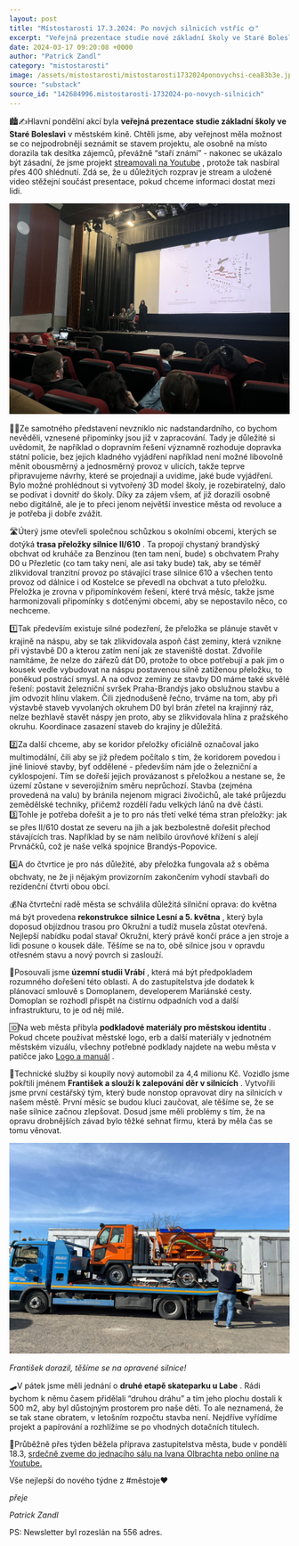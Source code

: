 ```yaml
---
layout: post
title: "Místostarosti 17.3.2024: Po nových silnicích vstříc 🌞"
excerpt: "Veřejná prezentace studie nové základní školy ve Staré Boleslavi proběhla s omezenou účastí, ale online přenos zaznamenal přes 400 zhlédnutí. Probíhá koordinace s okolními obcemi ohledně přeložky silnice II/610, která má snížit tranzitní provoz; řeší se krajinný ráz, multimodální využití koridoru a propojení se stávající infrastrukturou. Schválena byla také rekonstrukce silnic Lesní a 5. května, jejichž stav je dlouhodobě nevyhovující. Současně se připravuje územní studie Vrábí pro budoucí rozvoj oblasti."
date: 2024-03-17 09:20:08 +0000
author: "Patrick Zandl"
category: "mistostarosti"
image: /assets/mistostarosti/mistostarosti1732024ponovychsi-cea83b3e.jpeg
source: "substack"
source_id: "142684996.mistostarosti-1732024-po-novych-silnicich"
---
```


🏙️✍️Hlavní pondělní akcí byla **veřejná prezentace studie základní školy ve Staré Boleslavi** v městském kině. Chtěli jsme, aby veřejnost měla možnost se co nejpodrobněji seznámit se stavem projektu, ale osobně na místo dorazila tak desítka zájemců, převážně “staří známí” - nakonec se ukázalo být zásadní, že jsme projekt [streamovali na Youtube](https://www.youtube.com/watch?v=CbDXrR7qFcI) , protože tak nasbíral přes 400 shlédnutí. Zdá se, že u důležitých rozprav je stream a uložené video stěžejní součást presentace, pokud chceme informaci dostat mezi lidi.

![](/assets/mistostarosti/mistostarosti1732024ponovychsi-cea83b3e.jpeg)

👨‍🏫Ze samotného představení nevzniklo nic nadstandardního, co bychom nevěděli, vznesené připomínky jsou již v zapracování. Tady je důležité si uvědomit, že například o dopravním řešení významně rozhoduje dopravka státní policie, bez jejich kladného vyjádření například není možné libovolně měnit obousměrný a jednosměrný provoz v ulicích, takže teprve připravujeme návrhy, které se projednají a uvidíme, jaké bude vyjádření. Bylo možné prohlédnout si vytvořený 3D model školy, je rozebiratelný, dalo se podívat i dovnitř do školy. Díky za zájem všem, ať již dorazili osobně nebo digitálně, ale je to přeci jenom největší investice města od revoluce a je potřeba ji dobře zvážit.

🛣️Úterý jsme otevřeli společnou schůzkou s okolními obcemi, kterých se dotýká **trasa přeložky silnice II/610** . Ta propojí chystaný brandýský obchvat od kruháče za Benzinou (ten tam není, bude) s obchvatem Prahy D0 u Přezletic (co tam taky není, ale asi taky bude) tak, aby se téměř zlikvidoval tranzitní provoz po stávající trase silnice 610 a všechen tento provoz od dálnice i od Kostelce se převedl na obchvat a tuto přeložku. Přeložka je zrovna v připomínkovém řešení, které trvá měsíc, takže jsme harmonizovali připomínky s dotčenými obcemi, aby se nepostavilo něco, co nechceme.

1️⃣Tak především existuje silné podezření, že přeložka se plánuje stavět v krajině na náspu, aby se tak zlikvidovala aspoň část zeminy, která vznikne při výstavbě D0 a kterou zatím není jak ze staveniště dostat. Zdvořile namítáme, že nelze do zářezů dát D0, protože to obce potřebují a pak jim o kousek vedle vybudovat na náspu postavenou silně zatíženou přeložku, to poněkud postrácí smysl. A na odvoz zeminy ze stavby D0 máme také skvělé řešení: postavit železniční svršek Praha-Brandýs jako obslužnou stavbu a jím odvozit hlínu vlakem. Čili zjednodušeně řečno, trváme na tom, aby při výstavbě staveb vyvolaných okruhem D0 byl brán zřetel na krajinný ráz, nelze bezhlavě stavět náspy jen proto, aby se zlikvidovala hlína z pražského okruhu. Koordinace zasazení staveb do krajiny je důležitá.

2️⃣Za další chceme, aby se koridor přeložky oficiálně označoval jako multimodální, čili aby se již předem počítalo s tím, že koridorem povedou i jiné liniové stavby, byť oddělené - především nám jde o železniční a cyklospojení. Tím se dořeší jejich provázanost s přeložkou a nestane se, že území zůstane v severojižním směru neprůchozí. Stavba (zejména provedená na valu) by bránila nejenom migraci živočichů, ale také průjezdu zemědělské techniky, přičemž rozdělí řadu velkých lánů na dvě části. 3️⃣Tohle je potřeba dořešit a je to pro nás třetí velké téma stran přeložky: jak se přes II/610 dostat ze severu na jih a jak bezbolestně dořešit přechod stávajících tras. Například by se nám nelíbilo úrovňové křížení s alejí Prvnáčků, což je naše velká spojnice Brandýs-Popovice.

4️⃣A do čtvrtice je pro nás důležité, aby přeložka fungovala až s oběma obchvaty, ne že ji nějakým provizorním zakončením vyhodí stavbaři do rezidenční čtvrti obou obcí.

💰Na čtvrteční radě města se schválila důležitá silniční oprava: do května má být provedena **rekonstrukce silnice Lesní a 5. května** , který byla doposud objízdnou trasou pro Okružní a tudíž musela zůstat otevřená. Nejlepší nabídku podal stavař Okružní, který právě končí práce a jen stroje a lidi posune o kousek dále. Těšíme se na to, obě silnice jsou v opravdu otřesném stavu a nový povrch si zaslouží.

🏡Posouvali jsme **územní studii Vrábí** , která má být předpokladem rozumného dořešení této oblasti. A do zastupitelstva jde dodatek k plánovací smlouvě s Domoplanem, developerem Mariánské cesty. Domoplan se rozhodl přispět na čistírnu odpadních vod a další infrastrukturu, to je od něj milé.

🆔Na web města přibyla **podkladové materiály pro městskou identitu** . Pokud chcete používat městské logo, erb a další materiály v jednotném městském vizuálu, všechny potřebné podklady najdete na webu města v patičce jako [Logo a manuál](https://www.brandysko.cz/logo%2Da%2Dmanual/d-65460) .

🚛Technické služby si koupily nový automobil za 4,4 milionu Kč. Vozidlo jsme pokřtili jménem **František a slouží k zalepování děr v silnicích** . Vytvořili jsme první cestářský tým, který bude nonstop opravovat díry na silnicích v našem městě. První měsíc se budou kluci zaučovat, ale těšíme se, že se naše silnice začnou zlepšovat. Dosud jsme měli problémy s tím, že na opravu drobnějších závad bylo těžké sehnat firmu, která by měla čas se tomu věnovat.

![](/assets/mistostarosti/mistostarosti1732024ponovychsi-ecafc3c0.jpeg)

*František dorazil, těšíme se na opravené silnice!*

🛹V pátek jsme měli jednání o **druhé etapě skateparku u Labe** . Rádi bychom k němu časem přidělali “druhou dráhu” a tím jeho plochu dostali k 500 m2, aby byl důstojným prostorem pro naše děti. To ale neznamená, že se tak stane obratem, v letošním rozpočtu stavba není. Nejdříve vyřídíme projekt a papírování a rozhlížíme se po vhodných dotačních titulech.

📣Průběžně přes týden běžela příprava zastupitelstva města, bude v pondělí 18.3, [srdečně zveme do jednacího sálu na Ivana Olbrachta nebo online na Youtube.](https://www.youtube.com/@mestobrandysnadlabem-stara450)

Vše nejlepší do nového týdne z #městoje♥️

*přeje*

*Patrick Zandl*

PS: Newsletter byl rozeslán na 556 adres.